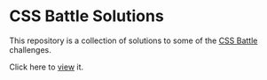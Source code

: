 # CSS Battle Solutions
This repository is a collection of solutions to some of the [CSS Battle](https://www.cssbattle.dev/) challenges.

Click here to [view]() it.